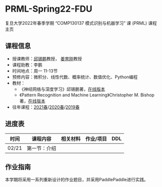 # PRML-Spring22-FDU
复旦大学2022年春季学期 “COMP130137 模式识别与机器学习” 课 (PRML) 课程主页

## 课程信息
- 授课教师：[邱锡鹏](https://xpqiu.github.io/index.html)教授， [姜育刚](http://www.yugangjiang.info/bioChn.html)教授
- 课程助教：李鹏
- 时间地点：周一 11-13节
- 预修内容：微积分、线性代数、概率统计、数值优化、Python编程
- 教材：
	- 《神经网络与深度学习》邱锡鹏著，[在线版本](https://nndl.github.io/)
	- 《Pattern Recognition and Machine Learning》Christopher M. Bishop著，[在线版本](https://www.microsoft.com/en-us/research/uploads/prod/2006/01/Bishop-Pattern-Recognition-and-Machine-Learning-2006.pdf)
- 往年课程：[2021春](https://toscode.gitee.com/fnlp/prml-21-spring)/[2020春](https://github.com/xuyige/PRML-Spring20-FDU)/[2019春](https://github.com/FDUCSLG/PRML-2019Spring-FDU)

## 进度表
| 时间 | 课程内容 | 相关材料 | 作业/项目 | DDL |
|:--:|:--:|:--:|:--:|:--:|
|02/21 |第一节：介绍  | | |



## 作业指南
本学期将采用一系列重新设计的作业题目，并采用PaddlePaddle进行实践。